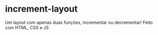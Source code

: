 # increment-layout
Um layout com apenas duas funções, incrementar ou decrementar! Feito com HTML, CSS e JS 
